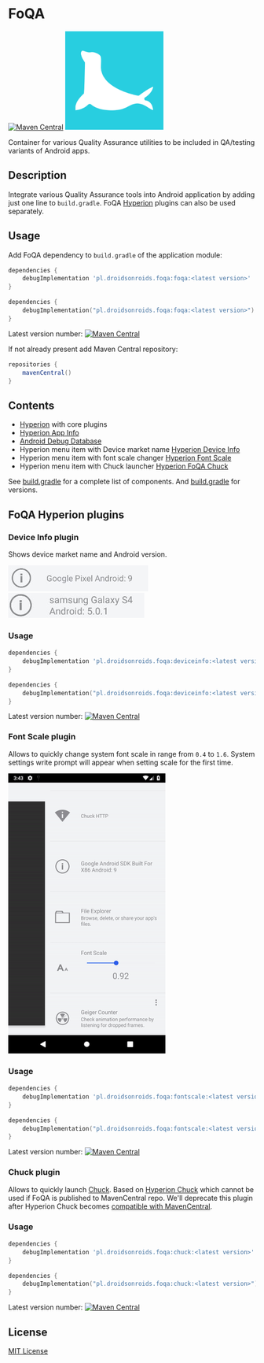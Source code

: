 # FoQA

[![Maven Central](https://maven-badges.herokuapp.com/maven-central/pl.droidsonroids.foqa/foqa/badge.svg)](https://maven-badges.herokuapp.com/maven-central/pl.droidsonroids.foqa/foqa)
<img src="art/seal.svg" alt="Logo" width="200"/>

Container for various Quality Assurance utilities to be included in QA/testing variants of Android apps.

## Description

Integrate various Quality Assurance tools into Android application by adding just one line to `build.gradle`.
FoQA [Hyperion](https://github.com/willowtreeapps/Hyperion-Android) plugins can also be used separately.

## Usage

Add FoQA dependency to `build.gradle` of the application module:

```groovy
dependencies {
    debugImplementation 'pl.droidsonroids.foqa:foqa:<latest version>'
}
```
```kotlin
dependencies {
    debugImplementation("pl.droidsonroids.foqa:foqa:<latest version>")
}
```
Latest version number: [![Maven Central](https://maven-badges.herokuapp.com/maven-central/pl.droidsonroids.foqa/foqa/badge.svg)](https://maven-badges.herokuapp.com/maven-central/pl.droidsonroids.foqa/foqa)

If not already present add Maven Central repository:
```groovy
repositories {
    mavenCentral()
}
```

## Contents

- [Hyperion](https://github.com/willowtreeapps/Hyperion-Android) with core plugins
- [Hyperion App Info](https://github.com/willowtreeapps/Hyperion-Android)
- [Android Debug Database](https://github.com/amitshekhariitbhu/Android-Debug-Database)
- Hyperion menu item with Device market name [Hyperion Device Info](#device-info-plugin)
- Hyperion menu item with font scale changer [Hyperion Font Scale](#font-scale-plugin)
- Hyperion menu item with Chuck launcher [Hyperion FoQA Chuck](#chuck-plugin)

See [build.gradle](foqa/build.gradle) for a complete list of components. And [build.gradle](build.gradle) for versions.

## FoQA Hyperion plugins

### Device Info plugin

Shows device market name and Android version.

<img src="art/device_info_pixel.png" alt="Device info plugin demo"/>
<img src="art/device_info_sgs4.png" alt="Device info plugin demo"/>

### Usage

```groovy
dependencies {
    debugImplementation 'pl.droidsonroids.foqa:deviceinfo:<latest version>'
}
```

```kotlin
dependencies {
    debugImplementation("pl.droidsonroids.foqa:deviceinfo:<latest version>")
}
```

Latest version number: [![Maven Central](https://maven-badges.herokuapp.com/maven-central/pl.droidsonroids.foqa/deviceinfo/badge.svg)](https://maven-badges.herokuapp.com/maven-central/pl.droidsonroids.foqa/deviceinfo)

### Font Scale plugin

Allows to quickly change system font scale in range from `0.4` to `1.6`.
System settings write prompt will appear when setting scale for the first time. 

<img src="art/font_scale.gif" alt="Font scale plugin demo"/>

### Usage

```groovy
dependencies {
    debugImplementation 'pl.droidsonroids.foqa:fontscale:<latest version>'
}
```

```kotlin
dependencies {
    debugImplementation("pl.droidsonroids.foqa:fontscale:<latest version>")
}
```

Latest version number: [![Maven Central](https://maven-badges.herokuapp.com/maven-central/pl.droidsonroids.foqa/fontscale/badge.svg)](https://maven-badges.herokuapp.com/maven-central/pl.droidsonroids.foqa/fontscale)

### Chuck plugin

Allows to quickly launch [Chuck](https://github.com/jgilfelt/chuck).
Based on [Hyperion Chuck](https://github.com/Commit451/Hyperion-Chuck)
which cannot be used if FoQA is published to MavenCentral repo.
We'll deprecate this plugin after Hyperion Chuck becomes [compatible with MavenCentral](https://github.com/Commit451/Hyperion-Chuck/issues/1).    

### Usage

```groovy
dependencies {
    debugImplementation 'pl.droidsonroids.foqa:chuck:<latest version>'
}
```

```kotlin
dependencies {
    debugImplementation("pl.droidsonroids.foqa:chuck:<latest version>")
}
```

Latest version number: [![Maven Central](https://maven-badges.herokuapp.com/maven-central/pl.droidsonroids.foqa/chuck/badge.svg)](https://maven-badges.herokuapp.com/maven-central/pl.droidsonroids.foqa/chuck)

## License

[MIT License](/LICENSE)
